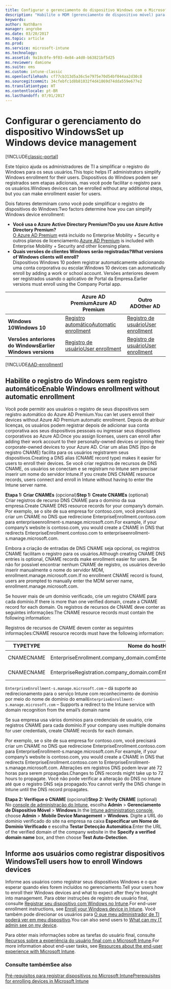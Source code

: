 ```yaml
---
title: Configurar o gerenciamento do dispositivo Windows com o Microsoft Intune
description: "Habilite o MDM (gerenciamento de dispositivo móvel) para dispositivos Windows com o Microsoft Intune."
keywords: 
author: NathBarn
manager: angrobe
ms.date: 03/20/2017
ms.topic: article
ms.prod: 
ms.service: microsoft-intune
ms.technology: 
ms.assetid: 9a18c0fe-9f03-4e84-a4d0-b63821bf5d25
ms.reviewer: damionw
ms.suite: ems
ms.custom: intune-classic
ms.openlocfilehash: cf77cb313d5a36c5e7975e70d54bf044aa2d30c8
ms.sourcegitcommit: 34cfebfc1d8b81032f4d41869d74dda559e677e2
ms.translationtype: HT
ms.contentlocale: pt-BR
ms.lasthandoff: 07/01/2017
---
```

# <span data-ttu-id="2aa61-103">Configurar o gerenciamento do dispositivo Windows</span><span class="sxs-lookup"><span data-stu-id="2aa61-103">Set up Windows device management</span></span>
<a id="set-up-windows-device-management" class="xliff"></a>

[!INCLUDE[classic-portal](../includes/classic-portal.md)]

<span data-ttu-id="2aa61-104">Este tópico ajuda os administradores de TI a simplificar o registro do Windows para os seus usuários.</span><span class="sxs-lookup"><span data-stu-id="2aa61-104">This topic helps IT administrators simplify Windows enrollment for their users.</span></span>  <span data-ttu-id="2aa61-105">Dispositivos do Windows podem ser registrados sem etapas adicionais, mas você pode facilitar o registro para os usuários.</span><span class="sxs-lookup"><span data-stu-id="2aa61-105">Windows devices can be enrolled without any additional steps, but you can make enrollment easier for users.</span></span>

<span data-ttu-id="2aa61-106">Dois fatores determinam como você pode simplificar o registro de dispositivos do Windows:</span><span class="sxs-lookup"><span data-stu-id="2aa61-106">Two factors determine how you can simplify Windows device enrollment:</span></span>
- <span data-ttu-id="2aa61-107">**Você usa o Azure Active Directory Premium?**</span><span class="sxs-lookup"><span data-stu-id="2aa61-107">**Do you use Azure Active Directory Premium?**</span></span> <br><span data-ttu-id="2aa61-108">[O Azure AD Premium](https://docs.microsoft.com/azure/active-directory/active-directory-get-started-premium) está incluído no Enterprise Mobility + Security e outros planos de licenciamento.</span><span class="sxs-lookup"><span data-stu-id="2aa61-108">[Azure AD Premium](https://docs.microsoft.com/azure/active-directory/active-directory-get-started-premium) is included with Enterprise Mobility + Security and other licensing plans.</span></span>
- <span data-ttu-id="2aa61-109">**Quais versões de clientes Windows serão registradas?**</span><span class="sxs-lookup"><span data-stu-id="2aa61-109">**What versions of Windows clients will enroll?**</span></span> <br><span data-ttu-id="2aa61-110">Dispositivos Windows 10 podem registrar automaticamente adicionando uma conta corporativa ou escolar.</span><span class="sxs-lookup"><span data-stu-id="2aa61-110">Windows 10 devices can automatically enroll by adding a work or school account.</span></span> <span data-ttu-id="2aa61-111">Versões anteriores devem ser registrados usando o aplicativo de Portal da Empresa.</span><span class="sxs-lookup"><span data-stu-id="2aa61-111">Earlier versions must enroll using the Company Portal app.</span></span>

||<span data-ttu-id="2aa61-112">**Azure AD Premium**</span><span class="sxs-lookup"><span data-stu-id="2aa61-112">**Azure AD Premium**</span></span>|<span data-ttu-id="2aa61-113">**Outro AD**</span><span class="sxs-lookup"><span data-stu-id="2aa61-113">**Other AD**</span></span>|
|----------|---------------|---------------|  
|<span data-ttu-id="2aa61-114">**Windows 10**</span><span class="sxs-lookup"><span data-stu-id="2aa61-114">**Windows 10**</span></span>|[<span data-ttu-id="2aa61-115">Registro automático</span><span class="sxs-lookup"><span data-stu-id="2aa61-115">Automatic enrollment</span></span>](#enable-windows-10-automatic-enrollment) |[<span data-ttu-id="2aa61-116">Registro de usuário</span><span class="sxs-lookup"><span data-stu-id="2aa61-116">User enrollment</span></span>](#enable-windows-enrollment-without-azure-ad-premium)|
|<span data-ttu-id="2aa61-117">**Versões anteriores do Windows**</span><span class="sxs-lookup"><span data-stu-id="2aa61-117">**Earlier Windows versions**</span></span>|[<span data-ttu-id="2aa61-118">Registro de usuário</span><span class="sxs-lookup"><span data-stu-id="2aa61-118">User enrollment</span></span>](#enable-windows-enrollment-without-azure-ad-premium)|[<span data-ttu-id="2aa61-119">Registro de usuário</span><span class="sxs-lookup"><span data-stu-id="2aa61-119">User enrollment</span></span>](#enable-windows-enrollment-without-azure-ad-premium)|

[!INCLUDE[AAD-enrollment](../includes/win10-automatic-enrollment-aad.md)]

## <span data-ttu-id="2aa61-120">Habilite o registro do Windows sem registro automático</span><span class="sxs-lookup"><span data-stu-id="2aa61-120">Enable Windows enrollment without automatic enrollment</span></span>
<a id="enable-windows-enrollment-without-automatic-enrollment" class="xliff"></a>
<span data-ttu-id="2aa61-121">Você pode permitir aos usuários o registro de seus dispositivos sem registro automático do Azure AD Premium.</span><span class="sxs-lookup"><span data-stu-id="2aa61-121">You can let users enroll their devices without Azure AD Premium automatic enrollment.</span></span> <span data-ttu-id="2aa61-122">Depois de atribuir licenças, os usuários podem registrar depois de adicionar sua conta corporativa aos seus dispositivos pessoais ou ingressar seus dispositivos corporativos ao Azure AD.</span><span class="sxs-lookup"><span data-stu-id="2aa61-122">Once you assign licenses, users can enroll after adding their work account to their personally-owned devices or joining their corporate-owned devices to your Azure AD.</span></span> <span data-ttu-id="2aa61-123">Criar um alias DNS (tipo de registro CNAME) facilita para os usuários registrarem seus dispositivos.</span><span class="sxs-lookup"><span data-stu-id="2aa61-123">Creating a DNS alias (CNAME record type) makes it easier for users to enroll their devices.</span></span> <span data-ttu-id="2aa61-124">Se você criar registros de recursos de DNS CNAME, os usuários se conectam e se registram no Intune sem precisar inserir um nome do servidor Intune.</span><span class="sxs-lookup"><span data-stu-id="2aa61-124">If you create DNS CNAME resource records, users connect and enroll in Intune without having to enter the Intune server name.</span></span>

<span data-ttu-id="2aa61-125">**Etapa 1: Criar CNAMEs** (opcional)</span><span class="sxs-lookup"><span data-stu-id="2aa61-125">**Step 1: Create CNAMEs** (optional)</span></span><br>
<span data-ttu-id="2aa61-126">Criar registros de recurso DNS CNAME para o domínio da sua empresa.</span><span class="sxs-lookup"><span data-stu-id="2aa61-126">Create CNAME DNS resource records for your company’s domain.</span></span> <span data-ttu-id="2aa61-127">Por exemplo, se o site de sua empresa for contoso.com, você precisará criar um CNAME no DNS que redirecione EnterpriseEnrollment.contoso.com para enterpriseenrollment-s.manage.microsoft.com.</span><span class="sxs-lookup"><span data-stu-id="2aa61-127">For example, if your company’s website is contoso.com, you would create a CNAME in DNS that redirects EnterpriseEnrollment.contoso.com to enterpriseenrollment-s.manage.microsoft.com.</span></span>

<span data-ttu-id="2aa61-128">Embora a criação de entradas de DNS CNAME seja opcional, os registros CNAME facilitam o registro para os usuários.</span><span class="sxs-lookup"><span data-stu-id="2aa61-128">Although creating CNAME DNS entries is optional, CNAME records make enrollment easier for users.</span></span> <span data-ttu-id="2aa61-129">Se não for possível encontrar nenhum CNAME de registro, os usuários deverão inserir manualmente o nome do servidor MDM, enrollment.manage.microsoft.com.</span><span class="sxs-lookup"><span data-stu-id="2aa61-129">If no enrollment CNAME record is found, users are prompted to manually enter the MDM server name, enrollment.manage.microsoft.com.</span></span>

<span data-ttu-id="2aa61-130">Se houver mais de um domínio verificado, crie um registro CNAME para cada domínio.</span><span class="sxs-lookup"><span data-stu-id="2aa61-130">If there is more than one verified domain, create a CNAME record for each domain.</span></span> <span data-ttu-id="2aa61-131">Os registros de recursos de CNAME deve conter as seguintes informações:</span><span class="sxs-lookup"><span data-stu-id="2aa61-131">The CNAME resource records must contain the following information:</span></span>

<span data-ttu-id="2aa61-132">Registros de recursos de CNAME devem conter as seguintes informações:</span><span class="sxs-lookup"><span data-stu-id="2aa61-132">CNAME resource records must have the following information:</span></span>

|<span data-ttu-id="2aa61-133">TYPE</span><span class="sxs-lookup"><span data-stu-id="2aa61-133">TYPE</span></span>|<span data-ttu-id="2aa61-134">Nome do host</span><span class="sxs-lookup"><span data-stu-id="2aa61-134">Host name</span></span>|<span data-ttu-id="2aa61-135">Aponta para</span><span class="sxs-lookup"><span data-stu-id="2aa61-135">Points to</span></span>|<span data-ttu-id="2aa61-136">TTL</span><span class="sxs-lookup"><span data-stu-id="2aa61-136">TTL</span></span>|
|--------|-------------|-------------|-------|
|<span data-ttu-id="2aa61-137">CNAME</span><span class="sxs-lookup"><span data-stu-id="2aa61-137">CNAME</span></span>|<span data-ttu-id="2aa61-138">EnterpriseEnrollment.company_domain.com</span><span class="sxs-lookup"><span data-stu-id="2aa61-138">EnterpriseEnrollment.company_domain.com</span></span>|<span data-ttu-id="2aa61-139">EnterpriseEnrollment-s.manage.microsoft.com</span><span class="sxs-lookup"><span data-stu-id="2aa61-139">EnterpriseEnrollment-s.manage.microsoft.com</span></span> |<span data-ttu-id="2aa61-140">1 hora</span><span class="sxs-lookup"><span data-stu-id="2aa61-140">1 Hour</span></span>|
|<span data-ttu-id="2aa61-141">CNAME</span><span class="sxs-lookup"><span data-stu-id="2aa61-141">CNAME</span></span>|<span data-ttu-id="2aa61-142">EnterpriseRegistration.company_domain.com</span><span class="sxs-lookup"><span data-stu-id="2aa61-142">EnterpriseRegistration.company_domain.com</span></span>|<span data-ttu-id="2aa61-143">EnterpriseRegistration.windows.net</span><span class="sxs-lookup"><span data-stu-id="2aa61-143">EnterpriseRegistration.windows.net</span></span>|<span data-ttu-id="2aa61-144">1 hora</span><span class="sxs-lookup"><span data-stu-id="2aa61-144">1 Hour</span></span>|

<span data-ttu-id="2aa61-145">`EnterpriseEnrollment-s.manage.microsoft.com` – dá suporte ao redirecionamento para o serviço Intune com reconhecimento de domínio por meio do nome de domínio do email</span><span class="sxs-lookup"><span data-stu-id="2aa61-145">`EnterpriseEnrollment-s.manage.microsoft.com` – Supports a redirect to the Intune service with domain recognition from the email’s domain name</span></span>

<span data-ttu-id="2aa61-146">Se sua empresa usa vários domínios para credenciais de usuário, crie registros CNAME para cada domínio.</span><span class="sxs-lookup"><span data-stu-id="2aa61-146">If your company uses multiple domains for user credentials, create CNAME records for each domain.</span></span>

<span data-ttu-id="2aa61-147">Por exemplo, se o site de sua empresa for contoso.com, você precisará criar um CNAME no DNS que redirecione EnterpriseEnrollment.contoso.com para EnterpriseEnrollment-s.manage.microsoft.com.</span><span class="sxs-lookup"><span data-stu-id="2aa61-147">For example, if your company’s website is contoso.com, you would create a CNAME in DNS that redirects EnterpriseEnrollment.contoso.com to EnterpriseEnrollment-s.manage.microsoft.com.</span></span> <span data-ttu-id="2aa61-148">Alterações em registros DNS podem levar até 72 horas para serem propagadas.</span><span class="sxs-lookup"><span data-stu-id="2aa61-148">Changes to DNS records might take up to 72 hours to propagate.</span></span> <span data-ttu-id="2aa61-149">Você não pode verificar a alteração do DNS no Intune até que o registro DNS seja propagado.</span><span class="sxs-lookup"><span data-stu-id="2aa61-149">You cannot verify the DNS change in Intune until the DNS record propagates.</span></span>

<span data-ttu-id="2aa61-150">**Etapa 2: Verifique o CNAME** (opcional)</span><span class="sxs-lookup"><span data-stu-id="2aa61-150">**Step 2: Verify CNAME** (optional)</span></span><br>
<span data-ttu-id="2aa61-151">No [console de administração do Intune](https://manage.microsoft.com), escolha **Admin** &gt; **Gerenciamento de Dispositivo Móvel** &gt; **Windows**.</span><span class="sxs-lookup"><span data-stu-id="2aa61-151">In the [Intune administration console](https://manage.microsoft.com), choose **Admin** &gt; **Mobile Device Management** &gt; **Windows**.</span></span> <span data-ttu-id="2aa61-152">Digite a URL do domínio verificado do site na empresa na caixa **Especificar um Nome de Domínio Verificado** e escolha **Testar Detecção Automática**.</span><span class="sxs-lookup"><span data-stu-id="2aa61-152">Enter the URL of the verified domain of the company website in the **Specify a verified domain name** box, and then choose **Test Auto-Detection**.</span></span>

## <span data-ttu-id="2aa61-153">Informe aos usuários como registrar dispositivos Windows</span><span class="sxs-lookup"><span data-stu-id="2aa61-153">Tell users how to enroll Windows devices</span></span>
<a id="tell-users-how-to-enroll-windows-devices" class="xliff"></a>
<span data-ttu-id="2aa61-154">Informe aos usuários como registrar seus dispositivos Windows e o que esperar quando eles forem incluídos no gerenciamento.</span><span class="sxs-lookup"><span data-stu-id="2aa61-154">Tell your users how to enroll their Windows devices and what to expect after they're brought into management.</span></span>
<span data-ttu-id="2aa61-155">Para obter instruções de registro de usuário final, consulte [Registrar seu dispositivo com Windows no Intune](https://docs.microsoft.com/intune-user-help/enroll-your-device-in-intune-windows).</span><span class="sxs-lookup"><span data-stu-id="2aa61-155">For end-user enrollment instructions, see [Enroll your Windows device in Intune](https://docs.microsoft.com/intune-user-help/enroll-your-device-in-intune-windows).</span></span> <span data-ttu-id="2aa61-156">Você também pode direcionar os usuários para [O que meu administrador de TI poderá ver em meu dispositivo](https://docs.microsoft.com/intune-user-help/what-can-your-it-administrator-see-when-you-enroll-your-device-in-intune-windows).</span><span class="sxs-lookup"><span data-stu-id="2aa61-156">You can also send users to [What can my IT admin see on my device](https://docs.microsoft.com/intune-user-help/what-can-your-it-administrator-see-when-you-enroll-your-device-in-intune-windows).</span></span>

<span data-ttu-id="2aa61-157">Para obter mais informações sobre as tarefas do usuário final, consulte [Recursos sobre a experiência do usuário final com o Microsoft Intune](/intune/end-user-educate).</span><span class="sxs-lookup"><span data-stu-id="2aa61-157">For more information about end-user tasks, see [Resources about the end-user experience with Microsoft Intune](/intune/end-user-educate).</span></span>

### <span data-ttu-id="2aa61-158">Consulte também</span><span class="sxs-lookup"><span data-stu-id="2aa61-158">See also</span></span>
<a id="see-also" class="xliff"></a>
[<span data-ttu-id="2aa61-159">Pré-requisitos para registrar dispositivos no Microsoft Intune</span><span class="sxs-lookup"><span data-stu-id="2aa61-159">Prerequisites for enrolling devices in Microsoft Intune</span></span>](prerequisites-for-enrollment.md)
